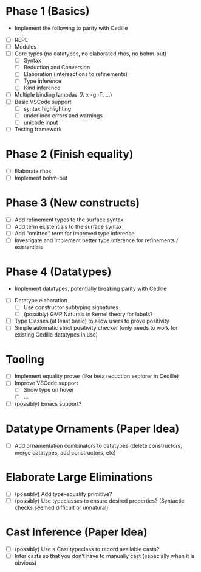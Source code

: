 
# Phase 1 (Basics)
- Implement the following to parity with Cedille
- [ ] REPL
- [ ] Modules
- [ ] Core types (no datatypes, no elaborated rhos, no bohm-out)
    - [ ] Syntax
    - [ ] Reduction and Conversion
    - [ ] Elaboration (intersections to refinements)
    - [ ] Type inference
    - [ ] Kind inference
- [ ] Multiple binding lambdas (λ x -g ⋅T. ...)
- [ ] Basic VSCode support
    - [ ] syntax highlighting
    - [ ] underlined errors and warnings
    - [ ] unicode input
- [ ] Testing framework

# Phase 2 (Finish equality)
- [ ] Elaborate rhos
- [ ] Implement bohm-out

# Phase 3 (New constructs)
- [ ] Add refinement types to the surface syntax
- [ ] Add term existentials to the surface syntax
- [ ] Add "omitted" term for improved type inference
- [ ] Investigate and implement better type inference for refinements / existentials

# Phase 4 (Datatypes)
- Implement datatypes, potentially breaking parity with Cedille
- [ ] Datatype elaboration
    - [ ] Use constructor subtyping signatures
    - [ ] (possibly) GMP Naturals in kernel theory for labels?
- [ ] Type Classes (at least basic) to allow users to prove positivity
- [ ] Simple automatic strict positivity checker (only needs to work for existing Cedille datatypes in use)

# Tooling
- [ ] Implement equality prover (like beta reduction explorer in Cedille)
- [ ] Improve VSCode support
    - [ ] Show type on hover
    - [ ] ...
- [ ] (possibly) Emacs support?

# Datatype Ornaments (Paper Idea)
- [ ] Add ornamentation combinators to datatypes (delete constructors, merge datatypes, add constructors, etc)

# Elaborate Large Eliminations
- [ ] (possibly) Add type-equality primitive?
- [ ] (possibly) Use typeclasses to ensure desired properties? (Syntactic checks seemed difficult or unnatural)

# Cast Inference (Paper Idea)
- [ ] (possibly) Use a Cast typeclass to record available casts?
- [ ] Infer casts so that you don't have to manually cast (especially when it is obvious)
